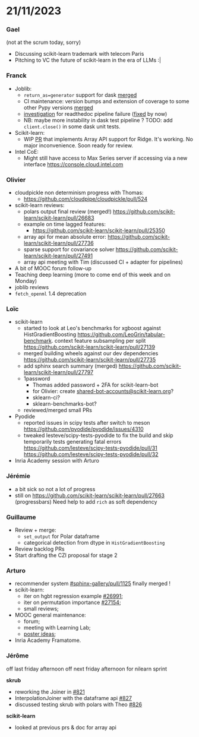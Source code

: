 # 21/11/2023

### Gael

(not at the scrum today, sorry)

- Discussing scikit-learn trademark with telecom Paris
- Pitching to VC the future of scikit-learn in the era of LLMs :|

### Franck

- Joblib:
    - `return_as=generator` support for dask [merged](https://github.com/joblib/joblib/pull/1520)
    - CI maintenance: version bumps and extension of coverage to some other Pypy versions [merged](https://github.com/joblib/joblib/pull/1487)
    - [investigation](https://github.com/joblib/joblib/pull/1487#issuecomment-1814215921) for readthedoc pipeline failure ([fixed](https://github.com/joblib/joblib/pull/1524) by now)
    - NB: maybe more instability in dask test pipeline ? TODO: add `client.close()` in some dask unit tests.
- Scikit-learn:
    - WIP [PR](https://github.com/scikit-learn/scikit-learn/pull/27800) that implements Array API support for Ridge. It's working. No major inconvenience. Soon ready for review.
- Intel CoE:
    - Might still have access to Max Series server if accessing via a new interface https://console.cloud.intel.com

### Olivier

- cloudpickle non determinism progress with Thomas:
    - https://github.com/cloudpipe/cloudpickle/pull/524
- scikit-learn reviews:
    - polars output final review (merged!) https://github.com/scikit-learn/scikit-learn/pull/26683
    - example on time lagged features:
        - https://github.com/scikit-learn/scikit-learn/pull/25350
    - array api for mean absolute error:
        https://github.com/scikit-learn/scikit-learn/pull/27736
    - sparse support for covariance solver https://github.com/scikit-learn/scikit-learn/pull/27491
    - array api meeting with Tim (discussed CI + adapter for pipelines)
- A bit of MOOC forum follow-up
- Teaching deep learning (more to come end of this week and on Monday)
- joblib reviews
- `fetch_openml` 1.4 deprecation

### Loïc

- scikit-learn
  + started to look at Leo's benchmarks for xgboost against HistGradientBoosting https://github.com/LeoGrin/tabular-benchmark. context feature subsampling per split https://github.com/scikit-learn/scikit-learn/pull/27139 
  + merged building wheels against our dev dependencies https://github.com/scikit-learn/scikit-learn/pull/27735
  + add sphinx search summary (merged) https://github.com/scikit-learn/scikit-learn/pull/27797 
  + 1password
    + Thomas added password + 2FA for scikit-learn-bot
    + for Olivier: create shared-bot-accounts@scikit-learn.org?
    + sklearn-ci?
    + sklearn-benchmarks-bot?
  + reviewed/merged small PRs
- Pyodide
  + reported issues in scipy tests after switch to meson https://github.com/pyodide/pyodide/issues/4310
  + tweaked lesteve/scipy-tests-pyodide to fix the build and skip temporarily tests generating fatal errors https://github.com/lesteve/scipy-tests-pyodide/pull/31 https://github.com/lesteve/scipy-tests-pyodide/pull/32
- Inria Academy session with Arturo

### Jérémie

- a bit sick so not a lot of progress
- still on https://github.com/scikit-learn/scikit-learn/pull/27663 (progressbars)
  Need help to add `rich` as soft dependency

### Guillaume

- Review + merge:
    - `set_output` for Polar dataframe
    - categorical detection from dtype in `HistGradientBoosting`
- Review backlog PRs
- Start drafting the CZI proposal for stage 2

### Arturo

- recommender system [#sphinx-gallery/pull/1125](https://github.com/sphinx-gallery/sphinx-gallery/pull/1125) finally merged !
- scikit-learn:
    - iter on hgbt regression example [#26991](https://github.com/scikit-learn/scikit-learn/pull/26991);
    - iter on permutation importance [#27154](https://github.com/scikit-learn/scikit-learn/pull/27154);
    - small reviews;
- MOOC general maintenance:
    - forum;
    - meeting with Learning Lab;
    - [poster ideas](https://notes.inria.fr/wb061kenQbuBOoq0OwFJuw#);
- Inria Academy Framatome.

### Jérôme

off last friday afternoon
off next friday afternoon for nilearn sprint

**skrub**

- reworking the Joiner in [#821](https://github.com/skrub-data/skrub/pull/821)
- InterpolationJoiner with the dataframe api [#827](https://github.com/skrub-data/skrub/pull/827)
- discussed testing skrub with polars with Theo [#826](https://github.com/skrub-data/skrub/pull/826)

**scikit-learn**

- looked at previous prs & doc for array api
